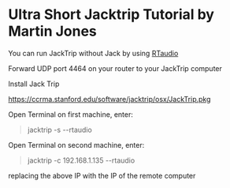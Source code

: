 # Ultra Short Jacktrip Tutorial by Martin Jones

You can run JackTrip without Jack by using [RTaudio](https://github.com/thestk/rtaudio)

Forward UDP port 4464 on your router to your JackTrip computer

Install Jack Trip

https://ccrma.stanford.edu/software/jacktrip/osx/JackTrip.pkg

Open Terminal on first machine, enter:

> jacktrip -s --rtaudio

Open Terminal on second machine, enter:

> jacktrip -c 192.168.1.135 --rtaudio

replacing the above IP with the IP of the remote computer
